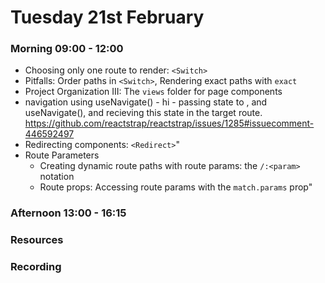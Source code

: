 # Tuesday 21st February

### Morning 09:00 - 12:00
	
- Choosing only one route to render: `<Switch>`
- Pitfalls: Order paths in `<Switch>`, Rendering exact paths with `exact`
- Project Organization III: The `views` folder for page components
- navigation using useNavigate()
        - hi
        - passing state to <Link>, <NavLink> and useNavigate(), and recieving this state in the target route.
  https://github.com/reactstrap/reactstrap/issues/1285#issuecomment-446592497
- Redirecting components: `<Redirect>`"
- Route Parameters
	- Creating dynamic route paths with route params: the `/:<param>` notation
	- Route props: Accessing route params with the `match.params` prop"

### Afternoon 13:00 - 16:15



### Resources



### Recording

